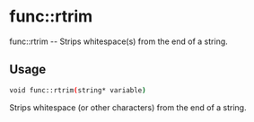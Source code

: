 # func::rtrim
func::rtrim -- Strips whitespace(s) from the end of a string.

## Usage
```sh
void func::rtrim(string* variable)
```


Strips whitespace (or other characters) from the end of a string.
